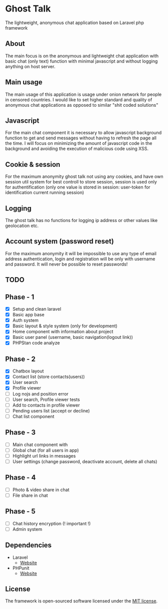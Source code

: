 # Ghost Talk
The lightweight, anonymous chat application based on Laravel php framework

## About
The main focus is on the anonymous and lightweight chat application with basic chat (only text) function with minimal javascript and without logging anything on host server.

## Main usage
The main usage of this application is usage under onion network for people in censored countries. 
I would like to set higher standard and quality of anonymous chat applications as opposed to similar "shit coded solutions"

## Javascript
For the main chat component it is necessary to allow javascript background function to get and send messages without having to refresh the page all the time.
I will focus on minimizing the amount of javascript code in the background and avoiding the execution of malicious code using XSS.

## Cookie & session
For the maximum anonymity ghost talk not using any cookies, and have own session util system for best controll to store session, session is used only for authentification (only one value is stored in session: user-token for identification current running session)

## Logging
The ghost talk has no functions for logging ip address or other values like geolocation etc.

## Account system (password reset)
For the maximum anonymity it will be impossible to use any type of email address authentication, login and registration will be only with username and password. It will never be possible to reset passwords!

## TODO
## Phase - 1
   - [X] Setup and clean laravel
   - [X] Basic app base
   - [X] Auth system
   - [X] Basic layout & style system (only for development)
   - [X] Home component with information about project
   - [X] Basic user panel (username, basic navigation(logout link))
   - [X] PHPStan code analyze 
## Phase - 2
   - [X] Chatbox layout
   - [X] Contact list (store contacts(users))
   - [X] User search 
   - [X] Profile viewer 
   - [ ] Log nojs and position error
   - [ ] User search, Profile viewer tests
   - [ ] Add to contacts in profile viewer
   - [ ] Pending users list (accept or decline)
   - [ ] Chat list component
## Phase - 3
   - [ ] Main chat component with
   - [ ] Global chat (for all users in app)
   - [ ] Highlight url links in messages
   - [ ] User settings (change password, deactivate account, delete all chats)
## Phase - 4
   - [ ] Photo & video share in chat
   - [ ] File share in chat
## Phase - 5
   - [ ] Chat history encryption (! important !)
   - [ ] Admin system

## Dependencies 
* Laravel
   * [Website](https://laravel.com/)
* PHPunit
   * [Website](https://phpunit.de/)
   
## License
The framework is open-sourced software licensed under the [MIT license](https://opensource.org/licenses/MIT).
